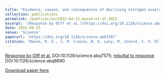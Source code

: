 ```yaml
---
title: "Evidence, causes, and consequences of declining nitrogen availability in terrestrial ecosystems"
collection: publications
permalink: /publication/2022-04-15-mason-et-al-2022
excerpt: '[Response by Olff et al.](https://doi.org/10.1126/science.abq7575) DOI:10.1126/science.abq7575; [rebuttal to response](https://doi.org/10.1126/science.abq8690) DOI:10.1126/science.abq8690'
date: 2022-04-15
venue: 'Science'
paperurl: 'https://doi.org/10.1126/science.abh3767'
citation: 'Mason, R. E., J. M. Craine, N. K. Lany, M. Jonard, S. V. Ollinger, P. M. Groffman, R. W. Fulweiler, J. Angerer, Q. D. Read, P. B. Reich, P. H. Templer, and A. J. Elmore. 2022. Evidence, causes, and consequences of declining nitrogen availability in terrestrial ecosystems. Science, 376, eabh3767. DOI: 10.1126/science.abh3767.'
---
```

[Response by Olff et al.](https://doi.org/10.1126/science.abq7575) DOI:10.1126/science.abq7575; [rebuttal to response](https://doi.org/10.1126/science.abq8690) DOI:10.1126/science.abq8690

[Download paper here](https://doi.org/10.1126/science.abh3767)
